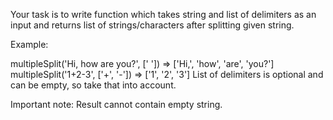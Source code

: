 Your task is to write function which takes string and list of delimiters as an input and returns list of strings/characters after splitting given string.

Example:

multipleSplit('Hi, how are you?', [' ']) => ['Hi,', 'how', 'are', 'you?']
multipleSplit('1+2-3', ['+', '-']) => ['1', '2', '3']
List of delimiters is optional and can be empty, so take that into account.

Important note: Result cannot contain empty string.